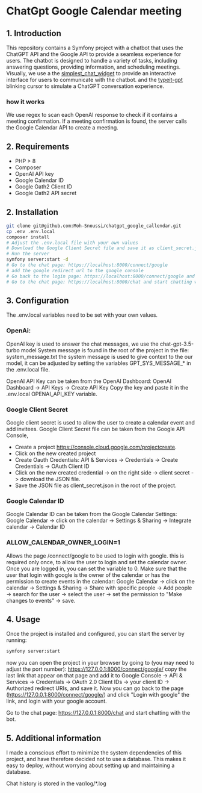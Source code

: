 # ChatGpt Google Calendar meeting

## 1. Introduction
This repository contains a Symfony project with a chatbot that uses the ChatGPT API and the Google API to provide a seamless experience for users. The chatbot is designed to handle a variety of tasks, including answering questions, providing information, and scheduling meetings.
Visually, we use a the [simplest_chat_widget](https://moh-snoussi.github.io/simple-chat-widget/) to provide an interactive interface for users to communicate with the chatbot. and the [typeit-gpt](https://moh-snoussi.github.io/typeit-gpt/) blinking cursor to simulate a ChatGPT conversation experience.


### how it works
We use regex to scan each OpenAI response to check if it contains a meeting confirmation. If a meeting confirmation is found, the server calls the Google Calendar API to create a meeting.

## 2. Requirements
- PHP > 8
- Composer
- OpenAI API key
- Google Calendar ID
- Google Oath2 Client ID
- Google Oath2 API secret

## 2. Installation

```bash 
git clone git@github.com:Moh-Snoussi/chatgpt_google_callendar.git
cp .env .env.local
composer install
# Adjust the .env.local file with your own values
# Download the Google Client Secret file and save it as client_secret.json in the root of the project
# Run the server
symfony server:start -d
# Go to the chat page: https://localhost:8000/connect/google
# add the google redirect url to the google console
# Go back to the login page: https://localhost:8000/connect/google and login with google
# Go to the chat page: https://localhost:8000/chat and start chatting with the bot.
```

## 3. Configuration
The .env.local variables need to be set with your own values.

### OpenAi:
OpenAI key is used to answer the chat messages, we use the chat-gpt-3.5-turbo model
System message is found in the root of the project in the file: system_message.txt
the system message is used to give context to the our model, it can be adjusted by setting the variables GPT_SYS_MESSAGE_* in the .env.local file.

OpenAI API Key can be taken from the OpenAI Dashboard:
OpenAI Dashboard -> API Keys -> Create API Key
Copy the key and paste it in the .env.local OPENAI_API_KEY variable.

### Google Client Secret
Google client secret is used to allow the user to create a calendar event and add invitees.
Google Client Secret file can be taken from the Google API Console, 
- Create a project https://console.cloud.google.com/projectcreate.
- Click on the new created project
- Create Oauth Credentials: API & Services -> Credentials -> Create Credentials -> OAuth Client ID
- Click on the new created credential -> on the right side -> client secret -> download the JSON file.
- Save the JSON file as client_secret.json in the root of the project.

### Google Calendar ID
Google Calendar ID can be taken from the Google Calendar Settings:
Google Calendar -> click on the calendar -> Settings & Sharing -> Integrate calendar -> Calendar ID

### ALLOW_CALENDAR_OWNER_LOGIN=1
Allows the page /connect/google to be used to login with google.
this is required only once, to allow the user to login and set the calendar owner.
Once you are logged in, you can set the variable to 0.
Make sure that the user that login with google is the owner of the calendar or has the permission to create events in the calendar:
Google Calendar -> click on the calendar -> Settings & Sharing -> Share with specific people -> Add people -> search for the user -> select the user -> set the permission to "Make changes to events" -> save.

## 4. Usage
Once the project is installed and configured, you can start the server by running:
```bash
symfony server:start
```
now you can open the project in your browser by going to (you may need to adjust the port number):
https://127.0.0.1:8000/connect/google/
copy the last link that appear on that page and add it to Google Console -> API & Services -> Credentials -> OAuth 2.0 Client IDs -> your client ID -> Authorized redirect URIs, and save it.
Now you can go back to the page (https://127.0.0.1:8000/connect/google/) and click "Login with google" the link, and login with your google account.

Go to the chat page: https://127.0.0.1:8000/chat and start chatting with the bot.

## 5. Additional information

I made a conscious effort to minimize the system dependencies of this project, and have therefore decided not to use a database. This makes it easy to deploy, without worrying about setting up and maintaining a database.

Chat history is stored in the var/log/*.log


